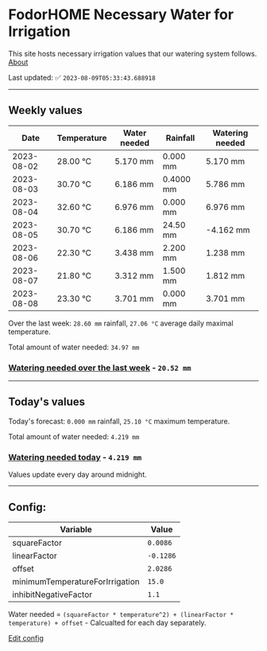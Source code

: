 # FodorHOME Necessary Water for Irrigation

This site hosts necessary irrigation values that our watering system follows. [About](https://github.com/redyau/irrigation)

Last updated: ✅ `2023-08-09T05:33:43.688918`

---

## Weekly values

| Date | Temperature | Water needed | Rainfall | Watering needed |
|-----|-----|-----|-----|-----|
| 2023-08-02 | 28.00 °C | 5.170 mm | 0.000 mm | 5.170 mm |
| 2023-08-03 | 30.70 °C | 6.186 mm | 0.4000 mm | 5.786 mm |
| 2023-08-04 | 32.60 °C | 6.976 mm | 0.000 mm | 6.976 mm |
| 2023-08-05 | 30.70 °C | 6.186 mm | 24.50 mm | -4.162 mm |
| 2023-08-06 | 22.30 °C | 3.438 mm | 2.200 mm | 1.238 mm |
| 2023-08-07 | 21.80 °C | 3.312 mm | 1.500 mm | 1.812 mm |
| 2023-08-08 | 23.30 °C | 3.701 mm | 0.000 mm | 3.701 mm |


Over the last week: `28.60 mm` rainfall, `27.06 °C` average daily maximal temperature.

Total amount of water needed: `34.97 mm`

### [Watering needed over the last week](lastweek.txt) - `20.52 mm`

---

## Today's values

Today's forecast: `0.000 mm` rainfall, `25.10 °C` maximum temperature.

Total amount of water needed: `4.219 mm`

### [Watering needed today](today.txt) - `4.219 mm`

Values update every day around midnight.

---

## Config:

| Variable | Value |
|-----|-----|
| squareFactor | `0.0086` |
| linearFactor | `-0.1286` |
| offset | `2.0286` |
| minimumTemperatureForIrrigation | `15.0` |
| inhibitNegativeFactor | `1.1` |

Water needed = `(squareFactor * temperature^2) + (linearFactor * temperature) + offset` - Calcualted for each day separately.

[Edit config](https://github.com/RedyAu/irrigation/edit/main/config.json)
